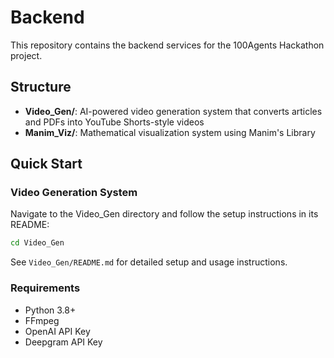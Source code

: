 # Backend

This repository contains the backend services for the 100Agents Hackathon project.

## Structure

- **Video_Gen/**: AI-powered video generation system that converts articles and PDFs into YouTube Shorts-style videos
- **Manim_Viz/**: Mathematical visualization system using Manim's Library

## Quick Start

### Video Generation System

Navigate to the Video_Gen directory and follow the setup instructions in its README:

```bash
cd Video_Gen
```

See `Video_Gen/README.md` for detailed setup and usage instructions.

### Requirements

- Python 3.8+
- FFmpeg
- OpenAI API Key
- Deepgram API Key
